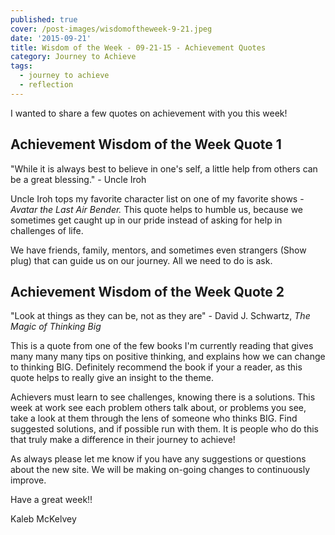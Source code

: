 ```yaml
---
published: true
cover: /post-images/wisdomoftheweek-9-21.jpeg
date: '2015-09-21'
title: Wisdom of the Week - 09-21-15 - Achievement Quotes
category: Journey to Achieve
tags:
  - journey to achieve
  - reflection
---
```


I wanted to share a few quotes on achievement with you this week!

## Achievement Wisdom of the Week Quote 1

"While it is always best to believe in one's self, a little help from others can be a great blessing." - Uncle Iroh

Uncle Iroh tops my favorite character list on one of my favorite shows - _Avatar the Last Air Bender._ This quote helps to humble us, because we sometimes get caught up in our pride instead of asking for help in challenges of life.

We have friends, family, mentors, and sometimes even strangers (Show plug) that can guide us on our journey. All we need to do is ask.

## Achievement Wisdom of the Week Quote 2

"Look at things as they can be, not as they are" - David J. Schwartz, _The Magic of Thinking Big_

This is a quote from one of the few books I'm currently reading that gives many many many tips on positive thinking, and explains how we can change to thinking BIG. Definitely recommend the book if your a reader, as this quote helps to really give an insight to the theme.

Achievers must learn to see challenges, knowing there is a solutions. This week at work see each problem others talk about, or problems you see, take a look at them through the lens of someone who thinks BIG. Find suggested solutions, and if possible run with them. It is people who do this that truly make a difference in their journey to achieve!

As always please let me know if you have any suggestions or questions about the new site. We will be making on-going changes to continuously improve.

Have a great week!!

Kaleb McKelvey
